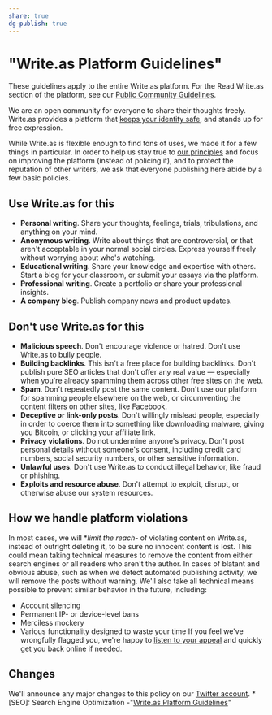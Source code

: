 ```yaml
---
share: true
dg-publish: true
---
```

# "Write.as Platform Guidelines" 

These guidelines apply to the entire Write.as platform. For the Read Write.as section of the platform, see our [Public Community Guidelines](https://read.write.as/community).

We are an open community for everyone to share their thoughts freely. Write.as provides a platform that [keeps your identity safe](https://write.as/privacy), and stands up for free expression.

While Write.as is flexible enough to find tons of uses, we made it for a few things in particular. In order to help us stay true to [our principles](/principles) and focus on improving the platform (instead of policing it), and to protect the reputation of other writers, we ask that everyone publishing here abide by a few basic policies.

## Use Write.as for this
  - **Personal writing**. Share your thoughts, feelings, trials, tribulations, and anything on your mind.
  - **Anonymous writing**. Write about things that are controversial, or that aren't acceptable in your normal social circles. Express yourself freely without worrying about who's watching.
  - **Educational writing**. Share your knowledge and expertise with others. Start a blog for your classroom, or submit your essays via the platform.
  - **Professional writing**. Create a portfolio or share your professional insights.
  - **A company blog**. Publish company news and product updates.

## Don't use Write.as for this
  - **Malicious speech**. Don't encourage violence or hatred. Don't use Write.as to bully people.
  - **Building backlinks**. This isn't a free place for building backlinks. Don't publish pure SEO articles that don't offer any real value — especially when you're already spamming them across other free sites on the web.
  - **Spam**. Don't repeatedly post the same content. Don't use our platform for spamming people elsewhere on the web, or circumventing the content filters on other sites, like Facebook.
  - **Deceptive or link-only posts**. Don't willingly mislead people, especially in order to coerce them into something like downloading malware, giving you Bitcoin, or clicking your affiliate link.
  - **Privacy violations**. Do not undermine anyone's privacy. Don't post personal details without someone's consent, including credit card numbers, social security numbers, or other sensitive information.
  - **Unlawful uses**. Don't use Write.as to conduct illegal behavior, like fraud or phishing.
  - **Exploits and resource abuse**. Don't attempt to exploit, disrupt, or otherwise abuse our system resources.
## How we handle platform violations
In most cases, we will **limit the reach*- of violating content on Write.as, instead of outright deleting it, to be sure no innocent content is lost. This could mean taking technical measures to remove the content from either search engines or all readers who aren't the author.
In cases of blatant and obvious abuse, such as when we detect automated publishing activity, we will remove the posts without warning. We'll also take all technical means possible to prevent similar behavior in the future, including:
  - Account silencing
  - Permanent IP- or device-level bans
  - Merciless mockery
  - Various functionality designed to waste your time
If you feel we've wrongfully flagged you, we're happy to [listen to your appeal](https://write.as/contact) and quickly get you back online if needed.
## Changes
We'll announce any major changes to this policy on our [Twitter account](https://twitter.com/writeas**).
  *[SEO]: Search Engine Optimization
-"[Write.as Platform Guidelines](https://write.as/guidelines)"